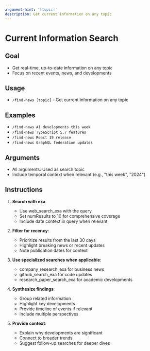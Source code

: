 ```yaml
---
argument-hint: '[topic]'
description: Get current information on any topic
---
```


# Current Information Search

## Goal

- Get real-time, up-to-date information on any topic
- Focus on recent events, news, and developments

## Usage

- `/find-news [topic]` - Get current information on any topic

## Examples

- `/find-news AI developments this week`
- `/find-news TypeScript 5.7 features`
- `/find-news React 19 release`
- `/find-news GraphQL federation updates`

## Arguments

- All arguments: Used as search topic
- Include temporal context when relevant (e.g., "this week", "2024")

## Instructions

1. **Search with exa**:
   - Use web_search_exa with the query
   - Set numResults to 10 for comprehensive coverage
   - Include date context in query when relevant

2. **Filter for recency**:
   - Prioritize results from the last 30 days
   - Highlight breaking news or recent updates
   - Note publication dates for context

3. **Use specialized searches when applicable**:
   - company_research_exa for business news
   - github_search_exa for code updates
   - research_paper_search_exa for academic developments

4. **Synthesize findings**:
   - Group related information
   - Highlight key developments
   - Provide timeline of events if relevant
   - Include multiple perspectives

5. **Provide context**:
   - Explain why developments are significant
   - Connect to broader trends
   - Suggest follow-up searches for deeper dives